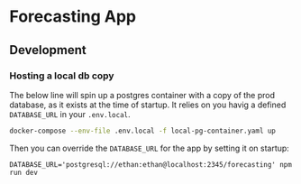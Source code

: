 # Forecasting App

## Development

### Hosting a local db copy

The below line will spin up a postgres container with a copy of the prod database, as it exists at the time of startup.
It relies on you havig a defined `DATABASE_URL` in your `.env.local`.

```bash
docker-compose --env-file .env.local -f local-pg-container.yaml up
```

Then you can override the `DATABASE_URL` for the app by setting it on startup:
```
DATABASE_URL='postgresql://ethan:ethan@localhost:2345/forecasting' npm run dev
```
